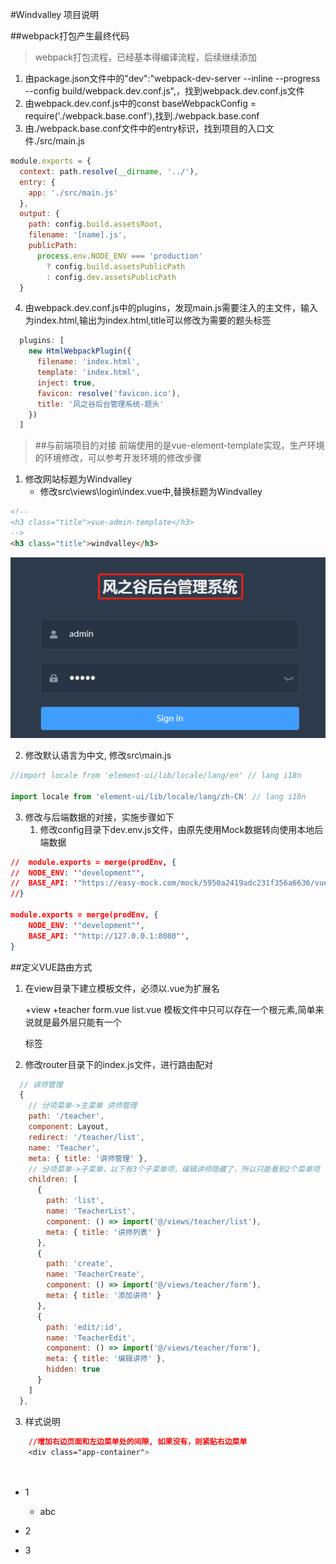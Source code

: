 #Windvalley 项目说明

##webpack打包产生最终代码
>webpack打包流程，已经基本得编译流程，后续继续添加
1. 由package.json文件中的"dev":"webpack-dev-server --inline --progress --config build/webpack.dev.conf.js",，找到webpack.dev.conf.js文件
2. 由webpack.dev.conf.js中的const baseWebpackConfig = require('./webpack.base.conf'),找到./webpack.base.conf
3. 由./webpack.base.conf文件中的entry标识，找到项目的入口文件./src/main.js
```javascript
module.exports = {
  context: path.resolve(__dirname, '../'),
  entry: {
    app: './src/main.js'
  },
  output: {
    path: config.build.assetsRoot,
    filename: '[name].js',
    publicPath:
      process.env.NODE_ENV === 'production'
        ? config.build.assetsPublicPath
        : config.dev.assetsPublicPath
  }
```
4. 由webpack.dev.conf.js中的plugins，发现main.js需要注入的主文件，输入为index.html,输出为index.html,title可以修改为需要的题头标签
```javascript
  plugins: [
    new HtmlWebpackPlugin({
      filename: 'index.html',
      template: 'index.html',
      inject: true,
      favicon: resolve('favicon.ico'),
      title: '风之谷后台管理系统-题头'
    })
  ]
```

>##与前端项目的对接
>前端使用的是vue-element-template实现，生产环境的环境修改，可以参考开发环境的修改步骤

1. 修改网站标题为Windvalley
   * 修改src\views\login\index.vue中,替换标题为Windvalley
```html
<!--
<h3 class="title">vue-admin-template</h3>
-->
<h3 class="title">windvalley</h3>
```
![login.png](resource\login.png)

2. 修改默认语言为中文, 修改src\main.js
```js
//import locale from 'element-ui/lib/locale/lang/en' // lang i18n

import locale from 'element-ui/lib/locale/lang/zh-CN' // lang i18n
```   
3. 修改与后端数据的对接，实施步骤如下
    1. 修改config目录下dev.env.js文件，由原先使用Mock数据转向使用本地后端数据
```json
//  module.exports = merge(prodEnv, {
//  NODE_ENV: '"development"',
//  BASE_API: '"https://easy-mock.com/mock/5950a2419adc231f356a6636/vue-admin"',
//}

module.exports = merge(prodEnv, {
    NODE_ENV: '"development"',
    BASE_API: '"http://127.0.0.1:8080"',
}

```    
##定义VUE路由方式
1. 在view目录下建立模板文件，必须以.vue为扩展名
   

    +view
       +teacher
            form.vue
            list.vue
    模板文件中只可以存在一个根元素,简单来说就是最外层只能有一个<div>标签

2. 修改router目录下的index.js文件，进行路由配对   
```javascript
  // 讲师管理
  {
    // 分项菜单->主菜单 讲师管理
    path: '/teacher',
    component: Layout,
    redirect: '/teacher/list',
    name: 'Teacher',
    meta: { title: '讲师管理' },
    // 分项菜单->子菜单，以下有3个子菜单项，编辑讲师隐藏了，所以只能看到2个菜单项
    children: [
      {
        path: 'list',
        name: 'TeacherList',
        component: () => import('@/views/teacher/list'),
        meta: { title: '讲师列表' }
      },
      {
        path: 'create',
        name: 'TeacherCreate',
        component: () => import('@/views/teacher/form'),
        meta: { title: '添加讲师' }
      },
      {
        path: 'edit/:id',
        name: 'TeacherEdit',
        component: () => import('@/views/teacher/form'),
        meta: { title: '编辑讲师' },
        hidden: true
      }
    ]
  },
```
3. 样式说明
```css
    //增加右边页面和左边菜单处的间隙, 如果没有，则紧贴右边菜单
    <div class="app-container">

    
```


+ 1
  + abc
    
+ 2
+ 3
